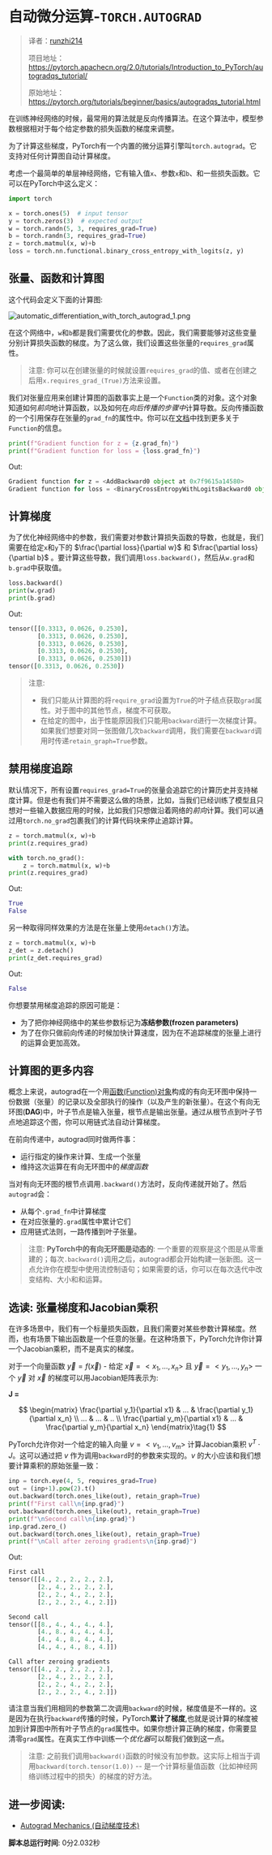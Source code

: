 # 自动微分运算-`TORCH.AUTOGRAD`

> 译者：[runzhi214](https://github.com/runzhi214)
>
> 项目地址：<https://pytorch.apachecn.org/2.0/tutorials/Introduction_to_PyTorch/autogradqs_tutorial/>
>
> 原始地址：<https://pytorch.org/tutorials/beginner/basics/autogradqs_tutorial.html>

在训练神经网络的时候，最常用的算法就是反向传播算法。在这个算法中，模型参数根据相对于每个给定参数的损失函数的梯度来调整。

为了计算这些梯度，PyTorch有一个内置的微分运算引擎叫`torch.autograd`。它支持对任何计算图自动计算梯度。

考虑一个最简单的单层神经网络，它有输入值`x`、参数`x`和`b`、和一些损失函数。它可以在PyTorch中这么定义：

```py
import torch

x = torch.ones(5)  # input tensor
y = torch.zeros(3)  # expected output
w = torch.randn(5, 3, requires_grad=True)
b = torch.randn(3, requires_grad=True)
z = torch.matmul(x, w)+b
loss = torch.nn.functional.binary_cross_entropy_with_logits(z, y)
```

## 张量、函数和计算图

这个代码会定义下面的计算图:

![automatic_differentiation_with_torch_autograd_1.png](../../img/automatic_differentiation_with_torch_autograd_1.png)

在这个网络中，`w`和`b`都是我们需要优化的参数。因此，我们需要能够对这些变量分别计算损失函数的梯度。为了这么做，我们设置这些张量的`requires_grad`属性。

> 注意:
> 你可以在创建张量的时候就设置`requires_grad`的值、或者在创建之后用`x.requires_grad_(True)`方法来设置。

我们对张量应用来创建计算图的函数事实上是一个`Function`类的对象。这个对象知道如何*前向*地计算函数，以及如何在*向后传播的步骤中*计算导数。反向传播函数的一个引用保存在张量的`grad_fn`的属性中。你可以在[文档](https://pytorch.org/docs/stable/autograd.html#function)中找到更多关于`Function`的信息。

```py
print(f"Gradient function for z = {z.grad_fn}")
print(f"Gradient function for loss = {loss.grad_fn}")
```

Out:

```py
Gradient function for z = <AddBackward0 object at 0x7f9615a14580>
Gradient function for loss = <BinaryCrossEntropyWithLogitsBackward0 object at 0x7f9615a14bb0>
```

## 计算梯度

为了优化神经网络中的参数，我们需要对参数计算损失函数的导数，也就是，我们需要在给定`x`和`y`下的 $\frac{\partial loss}{\partial w}$ 和 $\frac{\partial loss}{\partial b}$ 。要计算这些导数，我们调用`loss.backward()`，然后从`w.grad`和`b.grad`中获取值。

```py
loss.backward()
print(w.grad)
print(b.grad)
```

Out:

```py
tensor([[0.3313, 0.0626, 0.2530],
        [0.3313, 0.0626, 0.2530],
        [0.3313, 0.0626, 0.2530],
        [0.3313, 0.0626, 0.2530],
        [0.3313, 0.0626, 0.2530]])
tensor([0.3313, 0.0626, 0.2530])
```

> 注意:
> * 我们只能从计算图的将`require_grad`设置为`True`的叶子结点获取`grad`属性。对于图中的其他节点，梯度不可获取。
> * 在给定的图中，出于性能原因我们只能用`backward`进行一次梯度计算。如果我们想要对同一张图做几次`backward`调用，我们需要在`backward`调用时传递`retain_graph=True`参数。

## 禁用梯度追踪

默认情况下，所有设置`requires_grad=True`的张量会追踪它的计算历史并支持梯度计算。但是也有我们并不需要这么做的场景，比如，当我们已经训练了模型且只想对一些输入数据应用的时候，比如我们只想做沿着网络的*前向*计算。我们可以通过用`torch.no_grad`包裹我们的计算代码块来停止追踪计算。

```py
z = torch.matmul(x, w)+b
print(z.requires_grad)

with torch.no_grad():
    z = torch.matmul(x, w)+b
print(z.requires_grad)
```

Out:

```py
True
False
```

另一种取得同样效果的方法是在张量上使用`detach()`方法。

```py
z = torch.matmul(x, w)+b
z_det = z.detach()
print(z_det.requires_grad)
```

Out:

```py
False
```

你想要禁用梯度追踪的原因可能是：
- 为了把你神经网络中的某些参数标记为**冻结参数(frozen parameters)**
- 为了在你只做前向传递的时候加快计算速度，因为在不追踪梯度的张量上进行的运算会更加高效。

## 计算图的更多内容

概念上来说，autograd在一个用[函数(Function)对象](https://pytorch.org/docs/stable/autograd.html#torch.autograd.Function)构成的有向无环图中保持一份数据（张量）的记录以及全部执行的操作（以及产生的新张量）。在这个有向无环图(**DAG**)中，叶子节点是输入张量，根节点是输出张量。通过从根节点到叶子节点地追踪这个图，你可以用链式法自动计算梯度。

在前向传递中，autograd同时做两件事：
- 运行指定的操作来计算、生成一个张量
- 维持这次运算在有向无环图中的*梯度函数*

当对有向无环图的根节点调用`.backward()`方法时，反向传递就开始了。然后`autograd`会：
- 从每个`.grad_fn`中计算梯度
- 在对应张量的`.grad`属性中累计它们
- 应用链式法则，一路传播到叶子张量。

> 注意:
> **PyTorch中的有向无环图是动态的**: 一个重要的观察是这个图是从零重建的；每次`.backward()`调用之后，autograd都会开始构建一张新图。这一点允许你在模型中使用流控制语句；如果需要的话，你可以在每次迭代中改变结构、大小和和运算。

## 选读: 张量梯度和Jacobian乘积

在许多场景中，我们有一个标量损失函数，且我们需要对某些参数计算梯度。然而，也有场景下输出函数是一个任意的张量。在这种场景下，PyTorch允许你计算一个Jacobian乘积，而不是真实的梯度。

对于一个向量函数 $\vec y = f(\vec x)$ - 给定 $\vec x = < x_1,...,x_n >$ 且 $\vec y = < y_1,...,y_n >$ 一个 $\vec y$ 对 $\vec x$ 的梯度可以用Jacobian矩阵表示为: 

**J =**

$$
  \begin{matrix}
  \frac{\partial y_1}{\partial x1} & ... & \frac{\partial y_1}{\partial x_n} \\
  ... & ... & .. \\
  \frac{\partial y_m}{\partial x1} & ... & \frac{\partial y_m}{\partial x_n}
  \end{matrix}\tag{1}
$$

PyTorch允许你对一个给定的输入向量 $v = < v_1,...,v_m >$ 计算Jacobian乘积 $v^T \cdot J$。这可以通过把 $v$ 作为调用`backward`时的参数来实现的。$v$ 的大小应该和我们想要计算乘积的原始张量一致：

```py
inp = torch.eye(4, 5, requires_grad=True)
out = (inp+1).pow(2).t()
out.backward(torch.ones_like(out), retain_graph=True)
print(f"First call\n{inp.grad}")
out.backward(torch.ones_like(out), retain_graph=True)
print(f"\nSecond call\n{inp.grad}")
inp.grad.zero_()
out.backward(torch.ones_like(out), retain_graph=True)
print(f"\nCall after zeroing gradients\n{inp.grad}")
```

Out:

```py
First call
tensor([[4., 2., 2., 2., 2.],
        [2., 4., 2., 2., 2.],
        [2., 2., 4., 2., 2.],
        [2., 2., 2., 4., 2.]])

Second call
tensor([[8., 4., 4., 4., 4.],
        [4., 8., 4., 4., 4.],
        [4., 4., 8., 4., 4.],
        [4., 4., 4., 8., 4.]])

Call after zeroing gradients
tensor([[4., 2., 2., 2., 2.],
        [2., 4., 2., 2., 2.],
        [2., 2., 4., 2., 2.],
        [2., 2., 2., 4., 2.]])
```

请注意当我们用相同的参数第二次调用`backward`的时候，梯度值是不一样的。这是因为在执行`backward`传播的时候，PyTorch**累计了梯度**,也就是说计算的梯度被加到计算图中所有叶子节点的`grad`属性中。如果你想计算正确的梯度，你需要显清零`grad`属性。在真实工作中训练一个*优化器*可以帮我们做到这一点。

> 注意:
> 之前我们调用`backward()`函数的时候没有加参数。这实际上相当于调用`backward(torch.tensor(1.0))` -- 是一个计算标量值函数（比如神经网络训练过程中的损失）的梯度的好方法。

## 进一步阅读:

* [Autograd Mechanics (自动梯度技术)](https://pytorch.org/docs/stable/notes/autograd.html)

**脚本总运行时间**: 0分2.032秒

